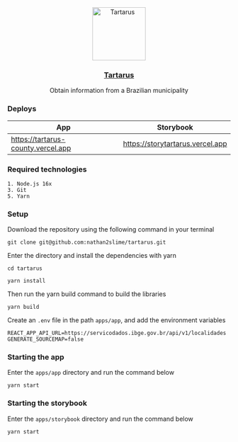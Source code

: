 <div align="center">
  <a href="#">
    <img src="https://tartarus-county.vercel.app/logo192.png" alt="Tartarus" width="120" height="120">
  </a>

  <h3 align="center">
  <a href="https://tartarus-county.vercel.app/" target="_black">Tartarus</a>
  </h3>

  <p align="center">
    Obtain information from a Brazilian municipality
  </p>
</div>

### Deploys

| App      | Storybook |
| ----------- | ----------- |
| <a href="https://tartarus-county.vercel.app/">https://tartarus-county.vercel.app</a>| <a href="https://storytartarus.vercel.app/">https://storytartarus.vercel.app</a>|




### Required technologies

```
1. Node.js 16x
3. Git
5. Yarn
```

### Setup

Download the repository using the following command in your terminal

```
git clone git@github.com:nathan2slime/tartarus.git
```

Enter the directory and install the dependencies with yarn

```
cd tartarus
```

```
yarn install
```

Then run the yarn build command to build the libraries

```
yarn build
```

Create an `.env` file in the path `apps/app`, and add the environment variables

```
REACT_APP_API_URL=https://servicodados.ibge.gov.br/api/v1/localidades
GENERATE_SOURCEMAP=false
```

### Starting the app

Enter the `apps/app` directory and run the command below

```
yarn start
```

### Starting the storybook

Enter the `apps/storybook` directory and run the command below

```
yarn start
```
